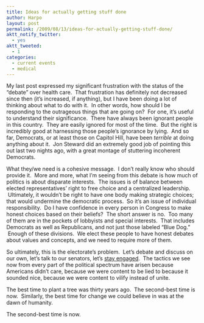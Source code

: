 ```yaml
---
title: Ideas for actually getting stuff done
author: Harpo
layout: post
permalink: /2009/08/13/ideas-for-actually-getting-stuff-done/
aktt_notify_twitter:
  - yes
aktt_tweeted:
  - 1
categories:
  - current events
  - medical
---
```

My last post expressed my significant frustration with the status of the &#8220;debate&#8221; over health care.  That frustration has definitely not decreased since then (it&#8217;s increased, if anything), but I have been doing a lot of thinking about what to do with it.  In other words, how should I be responding to the outrageous things that are going on?  For one, it&#8217;s useful to understand their significance.  There have always been ignorant people in this country.  They are easily ignored for most of the time.  But the right is incredibly good at harnessing those people&#8217;s ignorance by lying.  And so far, Democrats, or at least those on Capitol Hill, have been *terrible* at doing anything about it.  Jon Steward did an extremely good job of pointing this out last two nights ago, with a great montage of stuttering incoherent Democrats.

What they/we need is a cohesive message.  I don&#8217;t really know who should provide it.  More and more, what I&#8217;m seeing from this debate is how much of politics is about disparate interests.  The issues is of balance between elected representatives&#8217; right to free choice and a centralized leadership.  Ultimately, it wouldn&#8217;t be right to have one body making strategic choices; that would undermine the democratic process.  So it&#8217;s an issue of individual responsibility.  Do I have confidence in every person in Congress to make honest choices based on their beliefs?  The short answer is no.  Too many of them are in the pockets of lobbyists and special interests.  That includes Democrats as well as Republicans, and not just those labeled &#8220;Blue Dog.&#8221;  Enough of these divisions.  We elect these people to have honest debates about values and concepts, and we need to require more of them.

So ultimately, this is the electorate&#8217;s problem.  Let&#8217;s debate and discuss on our own, let&#8217;s talk to our senators, let&#8217;s <span style="text-decoration: underline;">stay engaged</span>.  The tactics we see now from every part of the political spectrum have arisen because Americans didn&#8217;t care, because we were content to be lied to because it sounded nice, because we were content to vilify instead of unite.

The best time to plant a tree was thirty years ago.  The second-best time is now.  Similarly, the best time for change we could believe in was at the dawn of humanity.

The second-best time is now.